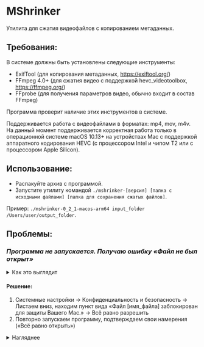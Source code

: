 # MShrinker

Утилита для сжатия видеофайлов с копированием метаданных.

## Требования:

В системе должны быть установлены следующие инструменты:

- ExifTool (для копирования метаданных, https://exiftool.org/)
- FFmpeg 4.0+ (для сжатия видео c поддержкой hevc_videotoolbox, https://ffmpeg.org/)
- FFprobe (для получения параметров видео, обычно входит в состав FFmpeg)

Программа проверит наличие этих инструментов в системе.

Поддерживается работа с видеофайлами в форматах: mp4, mov, m4v. На данный момент поддерживается корректная работа только в операционной системе macOS 10.13+ на устройствах Mac с поддержкой аппаратного кодирования HEVC (с процессором Intel и чипом T2 или с процессором Apple Silicon).

## Использование:

- Распакуйте архив с программой.
- Запустите утилиту командой `./mshrinker-[версия] [папка с исходными файлами] [папка для сохранения сжатых файлов]`.

Пример: `./mshrinker-0_2_1-macos-arm64 input_folder /Users/user/output_folder`.

## Проблемы:

### _Программа не запускается. Получаю ошибку «Файл не был открыт»_

<details>
<summary>Как это выглядит</summary>
<img src="/img/1.png" alt="Скриншот ошибки" width="304" height="330">
</details>

#### Решение:

1. Системные настройки -> Конфиденциальность и безопасность -> Листаем вниз, находим пункт вида «Файл [имя_файла] заблокирован для защиты Вашего Мас.» -> Всё равно разрешить
2. Повторно запускаем программу, подтверждаем свои намерения («Всё равно открыть»)

<details>
<summary>Нагляднее</summary>
<img src="/img/1-1.png" alt="Местоположение кнопки разрешения" width="835" height="650">
<img src="/img/1-2.png" alt="Вы уверены?" width="304" height="381">
<img src="/img/1-3.png" alt="Touch ID" width="304" height="343">
</details>
